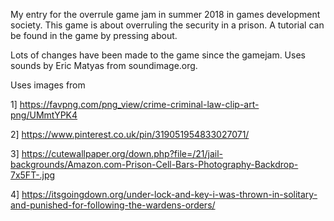 My entry for the overrule game jam in summer 2018 in games development society.
This game is about overruling the security in a prison.
A tutorial can be found in the game by pressing about. 

Lots of changes have been made to the game since the gamejam.
Uses sounds by Eric Matyas from soundimage.org.

Uses images from

1] https://favpng.com/png_view/crime-criminal-law-clip-art-png/UMmtYPK4 

2] https://www.pinterest.co.uk/pin/319051954833027071/

3] https://cutewallpaper.org/down.php?file=/21/jail-backgrounds/Amazon.com-Prison-Cell-Bars-Photography-Backdrop-7x5FT-.jpg

4] https://itsgoingdown.org/under-lock-and-key-i-was-thrown-in-solitary-and-punished-for-following-the-wardens-orders/
